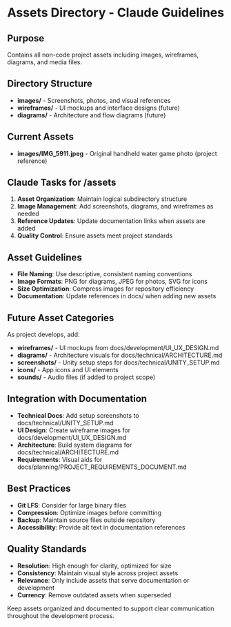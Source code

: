 # Assets Directory - Claude Guidelines

## Purpose
Contains all non-code project assets including images, wireframes, diagrams, and media files.

## Directory Structure
- **images/** - Screenshots, photos, and visual references
- **wireframes/** - UI mockups and interface designs (future)
- **diagrams/** - Architecture and flow diagrams (future)

## Current Assets
- **images/IMG_5911.jpeg** - Original handheld water game photo (project reference)

## Claude Tasks for /assets
1. **Asset Organization**: Maintain logical subdirectory structure
2. **Image Management**: Add screenshots, diagrams, and wireframes as needed
3. **Reference Updates**: Update documentation links when assets are added
4. **Quality Control**: Ensure assets meet project standards

## Asset Guidelines
- **File Naming**: Use descriptive, consistent naming conventions
- **Image Formats**: PNG for diagrams, JPEG for photos, SVG for icons
- **Size Optimization**: Compress images for repository efficiency
- **Documentation**: Update references in docs/ when adding new assets

## Future Asset Categories
As project develops, add:
- **wireframes/** - UI mockups from docs/development/UI_UX_DESIGN.md
- **diagrams/** - Architecture visuals for docs/technical/ARCHITECTURE.md
- **screenshots/** - Unity setup steps for docs/technical/UNITY_SETUP.md
- **icons/** - App icons and UI elements
- **sounds/** - Audio files (if added to project scope)

## Integration with Documentation
- **Technical Docs**: Add setup screenshots to docs/technical/UNITY_SETUP.md
- **UI Design**: Create wireframe images for docs/development/UI_UX_DESIGN.md
- **Architecture**: Build system diagrams for docs/technical/ARCHITECTURE.md
- **Requirements**: Visual aids for docs/planning/PROJECT_REQUIREMENTS_DOCUMENT.md

## Best Practices
- **Git LFS**: Consider for large binary files
- **Compression**: Optimize images before committing
- **Backup**: Maintain source files outside repository
- **Accessibility**: Provide alt text in documentation references

## Quality Standards
- **Resolution**: High enough for clarity, optimized for size
- **Consistency**: Maintain visual style across project assets
- **Relevance**: Only include assets that serve documentation or development
- **Currency**: Remove outdated assets when superseded

Keep assets organized and documented to support clear communication throughout the development process.